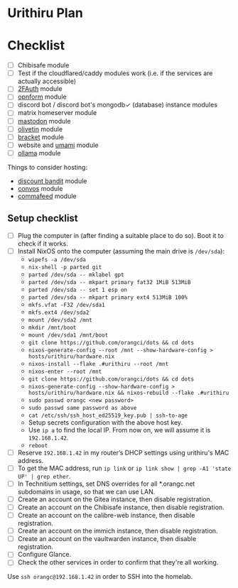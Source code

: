 # Urithiru Plan

# Checklist
- [ ] Chibisafe module
- [ ] Test if the cloudflared/caddy modules work (i.e. if the services are actually accessible)
- [ ] [2FAuth](https://docs.2fauth.app/) module
- [ ] [opnform](https://opnform.com/) module
- [ ] discord bot / discord bot's mongodb✓ (database) instance modules
- [ ] matrix homeserver module
- [ ] [mastodon](https://github.com/mastodon/mastodon) module
- [ ] [olivetin](https://www.olivetin.app) module
- [ ] [bracket](https://docs.bracketapp.nl/) module
- [ ] website and [umami](https://umami.is) module
- [ ] [ollama](https://ollama.com/) module

Things to consider hosting:
- [discount bandit](https://discount-bandit.cybrarist.com/) module
- [convos](https://convos.chat) module
- [commafeed](https://github.com/Athou/commafeed) module

## Setup checklist
- [ ] Plug the computer in (after finding a suitable place to do so). Boot it to check if it works.
- [ ] Install NixOS onto the computer (assuming the main drive is `/dev/sda`):
    - `wipefs -a /dev/sda`
    - `nix-shell -p parted git`
    - `parted /dev/sda -- mklabel gpt`
    - `parted /dev/sda -- mkpart primary fat32 1MiB 513MiB`
    - `parted /dev/sda -- set 1 esp on`
    - `parted /dev/sda -- mkpart primary ext4 513MiB 100%`
    - `mkfs.vfat -F32 /dev/sda1`
    - `mkfs.ext4 /dev/sda2`
    - `mount /dev/sda2 /mnt`
    - `mkdir /mnt/boot`
    - `mount /dev/sda1 /mnt/boot`
    - `git clone https://github.com/orangci/dots && cd dots`
    - `nixos-generate-config --root /mnt --show-hardware-config > hosts/urithiru/hardware.nix`
    - `nixos-install --flake .#urithiru --root /mnt`
    - `nixos-enter --root /mnt`
    - `git clone https://github.com/orangci/dots && cd dots`
    - `nixos-generate-config --show-hardware-config > hosts/urithiru/hardware.nix && nixos-rebuild --flake .#urithiru`
    - `sudo passwd orangc <new password>`
    - `sudo passwd same password as above`
    - `cat /etc/ssh/ssh_host_ed25519_key.pub | ssh-to-age`
    - Setup secrets configuration with the above host key.
    - Use `ip a` to find the local IP. From now on, we will assume it is `192.168.1.42`.
    - `reboot`
- [ ] Reserve `192.168.1.42` in my router’s DHCP settings using urithiru's MAC address.
- [ ] To get the MAC address, run `ip link` or `ip link show | grep -A1 'state UP' | grep ether`.
- [ ] In Technitium settings, set DNS overrides for all *.orangc.net subdomains in usage, so that we can use LAN.
- [ ] Create an account on the Gitea instance, then disable registration.
- [ ] Create an account on the Chibisafe instance, then disable registration.
- [ ] Create an account on the calibre-web instance, then disable registration.
- [ ] Create an account on the immich instance, then disable registration.
- [ ] Create an account on the vaultwarden instance, then disable registration.
- [ ] Configure Glance.
- [ ] Check the other services in order to confirm that they're all working.

Use `ssh orangc@192.168.1.42` in order to SSH into the homelab.
